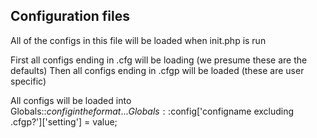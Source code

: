 Configuration files
-------------
All of the configs in this file will be loaded when init.php is run

First all configs ending in .cfg will be loading (we presume these are the defaults)
Then all configs ending in .cfgp will be loaded (these are user specific)

All configs will be loaded into Globals::$config in the format...
Globals::$config['configname excluding .cfgp?']['setting'] = value;
